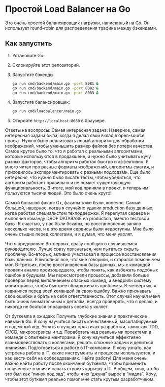 # Простой Load Balancer на Go

Это очень простой балансировщик нагрузки, написанный на Go.  Он использует round-robin для распределения трафика между бэкендами.

## Как запустить

1.  Установите Go.
2.  Склонируйте этот репозиторий.
3.  Запустите бэкенды:

    ```bash
    go run cmd/backend/main.go -port 8081 &
    go run cmd/backend/main.go -port 8082 &
    go run cmd/backend/main.go -port 8083 &
    ```

4.  Запустите балансировщик:

    ```bash
    go run cmd/loadbalancer/main.go
    ```

5.  Откройте `http://localhost:8080` в браузере.

   Ответы на воопросы:
Самая интересная задача:
Наверное, самая интересная задача была, когда я делал свой вклад в open-source проект. Нужно было реализовать новый алгоритм для обработки изображений, чтобы уменьшить размер файлов без потери качества. Самое крутое было то, что я работал с реальными алгоритмами, которые используются в продакшене, и нужно было учитывать кучу разных факторов, чтобы алгоритм работал быстро и эффективно. Я много читал про разные форматы изображений, алгоритмы сжатия, и приходилось экспериментировать с разными подходами. Еще было интересно, что нужно было писать тесты, чтобы убедиться, что алгоритм работает правильно и не ломает существующую функциональность. В итоге, мой код приняли в проект, и теперь им пользуются тысячи людей. Это было очень круто!

Самый большой факап:
Ох, факапы тоже были, конечно. Самый большой, наверное, когда я случайно удалил production базу данных, когда работал специалистом техподдержки. Я перепутал сервера и выполнил команду DROP DATABASE на production, вместо тестовой базы. К счастью, у нас были бэкапы, но восстановление заняло несколько часов, и в это время сервисы были недоступны. Мне было очень стыдно перед коллегами, и я думал, что меня уволят.

Что я предпринял:
Во-первых, сразу сообщил о случившемся руководителю. Лучше сразу признаться, чем пытаться скрыть проблему.
Во-вторых, активно участвовал в процессе восстановления базы данных. Я выполнял все, что мне говорили, и старался помочь чем мог.
В-третьих, после восстановления базы данных, мы с командой провели анализ произошедшего, чтобы понять, как избежать подобных ошибок в будущем. Мы пересмотрели процессы, добавили больше проверок перед выполнением опасных команд, и внедрили систему мониторинга, чтобы быстрее обнаруживать проблемы.
В-четвертых, я извинился перед всей командой за свою ошибку. Важно признавать свои ошибки и брать на себя ответственность.
Этот случай научил меня быть очень внимательным к деталям, всегда проверять, что я делаю, и никогда не бояться спрашивать совета у коллег.

От буткемпа я ожидаю:
Получить глубокие знания и практические навыки в Go. Я хочу научиться писать качественный, масштабируемый и надежный код.
Узнать о лучших практиках разработки, таких как TDD, CI/CD, микросервисы и т.д.
Поработать над реальными проектами в команде с опытными менторами. Я хочу научиться эффективно взаимодействовать с коллегами, решать сложные задачи и делиться знаниями.
Подготовиться к работе в IT-компании. Я хочу узнать, как устроена работа в IT, какие инструменты и процессы используются, и как вести себя на собеседованиях.
Найти работу! Для меня очень важно найти работу после окончания буткемпа, чтобы применить полученные знания и начать строить карьеру в IT.
В общем, хочу, чтобы это был как “пинок под зад”, чтобы я из “джуна” вырос в “мидла”. Хочу, чтобы этот буткемп реально помог мне стать крутым разработчиком.
